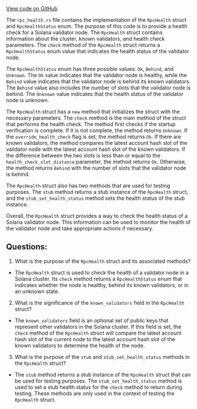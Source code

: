 [View code on GitHub](https://github.com/solana-labs/solana/blob/master/rpc/src/rpc_health.rs)

The `rpc_health.rs` file contains the implementation of the `RpcHealth` struct and `RpcHealthStatus` enum. The purpose of this code is to provide a health check for a Solana validator node. The `RpcHealth` struct contains information about the cluster, known validators, and health check parameters. The `check` method of the `RpcHealth` struct returns a `RpcHealthStatus` enum value that indicates the health status of the validator node.

The `RpcHealthStatus` enum has three possible values: `Ok`, `Behind`, and `Unknown`. The `Ok` value indicates that the validator node is healthy, while the `Behind` value indicates that the validator node is behind its known validators. The `Behind` value also includes the number of slots that the validator node is behind. The `Unknown` value indicates that the health status of the validator node is unknown.

The `RpcHealth` struct has a `new` method that initializes the struct with the necessary parameters. The `check` method is the main method of the struct that performs the health check. The method first checks if the startup verification is complete. If it is not complete, the method returns `Unknown`. If the `override_health_check` flag is set, the method returns `Ok`. If there are known validators, the method compares the latest account hash slot of the validator node with the latest account hash slot of the known validators. If the difference between the two slots is less than or equal to the `health_check_slot_distance` parameter, the method returns `Ok`. Otherwise, the method returns `Behind` with the number of slots that the validator node is behind.

The `RpcHealth` struct also has two methods that are used for testing purposes. The `stub` method returns a stub instance of the `RpcHealth` struct, and the `stub_set_health_status` method sets the health status of the stub instance.

Overall, the `RpcHealth` struct provides a way to check the health status of a Solana validator node. This information can be used to monitor the health of the validator node and take appropriate actions if necessary.
## Questions: 
 1. What is the purpose of the `RpcHealth` struct and its associated methods?
- The `RpcHealth` struct is used to check the health of a validator node in a Solana cluster. Its `check` method returns a `RpcHealthStatus` enum that indicates whether the node is healthy, behind its known validators, or in an unknown state. 

2. What is the significance of the `known_validators` field in the `RpcHealth` struct?
- The `known_validators` field is an optional set of public keys that represent other validators in the Solana cluster. If this field is set, the `check` method of the `RpcHealth` struct will compare the latest account hash slot of the current node to the latest account hash slot of the known validators to determine the health of the node. 

3. What is the purpose of the `stub` and `stub_set_health_status` methods in the `RpcHealth` struct?
- The `stub` method returns a stub instance of the `RpcHealth` struct that can be used for testing purposes. The `stub_set_health_status` method is used to set a stub health status for the `check` method to return during testing. These methods are only used in the context of testing the `RpcHealth` struct.